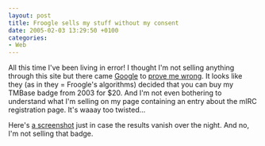 ```yaml
---
layout: post
title: Froogle sells my stuff without my consent
date: 2005-02-03 13:29:50 +0100
categories:
- Web
---
```

All this time I've been living in error! I thought I'm not selling anything through this site but there came <a href="http://www.google.com" title="Praise thy o' great search engine">Google</a> to <a href="http://froogle.google.com/froogle?q=rusiczki&amp;filter=0">prove me wrong</a>. It looks like they (as in they = Froogle's algorithms) decided that you can buy my TMBase badge from 2003 for $20. And I'm not even bothering to understand what I'm selling on my page containing an entry about the mIRC registration page. It's waaay too twisted...

Here's <a href="http://www.rusiczki.net/blog/blogpics/froogle_loves_me.php" onclick="window.open('http://www.rusiczki.net/blog/blogpics/froogle_loves_me.php','popup','width=877,height=361,scrollbars=no,resizable=no,toolbar=no,directories=no,location=no,menubar=no,status=no,left=0,top=0'); return false">a screenshot</a> just in case the results vanish over the night. And no, I'm not selling that badge.
